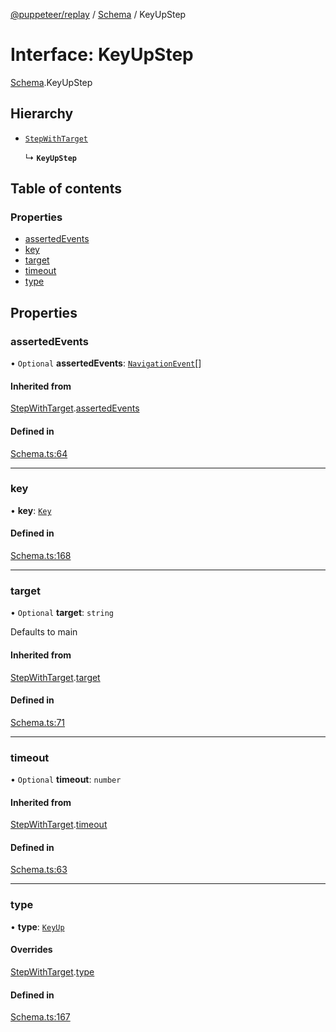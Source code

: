[@puppeteer/replay](../README.md) / [Schema](../modules/Schema.md) / KeyUpStep

# Interface: KeyUpStep

[Schema](../modules/Schema.md).KeyUpStep

## Hierarchy

- [`StepWithTarget`](Schema.StepWithTarget.md)

  ↳ **`KeyUpStep`**

## Table of contents

### Properties

- [assertedEvents](Schema.KeyUpStep.md#assertedevents)
- [key](Schema.KeyUpStep.md#key)
- [target](Schema.KeyUpStep.md#target)
- [timeout](Schema.KeyUpStep.md#timeout)
- [type](Schema.KeyUpStep.md#type)

## Properties

### assertedEvents

• `Optional` **assertedEvents**: [`NavigationEvent`](Schema.NavigationEvent.md)[]

#### Inherited from

[StepWithTarget](Schema.StepWithTarget.md).[assertedEvents](Schema.StepWithTarget.md#assertedevents)

#### Defined in

[Schema.ts:64](https://github.com/puppeteer/replay/blob/main/src/Schema.ts#L64)

---

### key

• **key**: [`Key`](../modules/Schema.md#key)

#### Defined in

[Schema.ts:168](https://github.com/puppeteer/replay/blob/main/src/Schema.ts#L168)

---

### target

• `Optional` **target**: `string`

Defaults to main

#### Inherited from

[StepWithTarget](Schema.StepWithTarget.md).[target](Schema.StepWithTarget.md#target)

#### Defined in

[Schema.ts:71](https://github.com/puppeteer/replay/blob/main/src/Schema.ts#L71)

---

### timeout

• `Optional` **timeout**: `number`

#### Inherited from

[StepWithTarget](Schema.StepWithTarget.md).[timeout](Schema.StepWithTarget.md#timeout)

#### Defined in

[Schema.ts:63](https://github.com/puppeteer/replay/blob/main/src/Schema.ts#L63)

---

### type

• **type**: [`KeyUp`](../enums/Schema.StepType.md#keyup)

#### Overrides

[StepWithTarget](Schema.StepWithTarget.md).[type](Schema.StepWithTarget.md#type)

#### Defined in

[Schema.ts:167](https://github.com/puppeteer/replay/blob/main/src/Schema.ts#L167)
